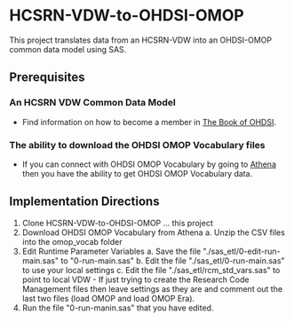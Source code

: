 # HCSRN-VDW-to-OHDSI-OMOP
This project translates data from an HCSRN-VDW into an OHDSI-OMOP common data model using SAS.


## Prerequisites
### An HCSRN VDW Common Data Model
- Find information on how to become a member in [The Book of OHDSI](https://ohdsi.github.io/TheBookOfOhdsi/WhereToBegin.html).

### The ability to download the OHDSI OMOP Vocabulary files
- If you can connect with OHDSI OMOP Vocabulary by going to [Athena](https://athena.ohdsi.org/vocabulary/list) then you have the ability to get OHDSI OMOP Vocabulary data.

## Implementation Directions
1. Clone HCSRN-VDW-to-OHDSI-OMOP ... this project
2. Download OHDSI OMOP Vocabulary from Athena
   a. Unzip the CSV files into the omop_vocab folder
3. Edit Runtime Parameter Variables
   a. Save the file "./sas_etl/0-edit-run-main.sas" to "0-run-main.sas"
   b. Edit the file "./sas_etl/0-run-main.sas" to use your local settings
   c. Edit the file "./sas_etl/rcm_std_vars.sas" to point to local VDW
	   - If just trying to create the Research Code Management files then leave settings as they are and comment out the last two files (load OMOP and load OMOP Era).
4. Run the file "0-run-manin.sas" that you have edited.
